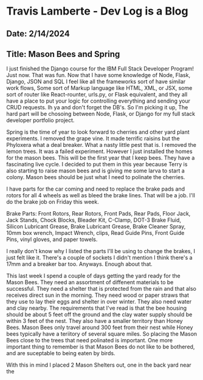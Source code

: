 # Travis Lamberte - Dev Log is a Blog

## Date: 2/14/2024

## Title: Mason Bees and Spring

I just finished the Django course for the IBM Full Stack Developer Program! Just now. That was fun. Now that I have some knowledge of Node, Flask, Django, JSON and SQL I feel like all the frameworks sort of have similar work flows, Some sort of Markup language like HTML, XML, or JSX, some sort of router like React-rounter, urls.py, or Flask equivalent, and they all have a place to put your logic for controlling everything and sending your CRUD requests. Ih ya and don't forget the DB's. So I'm picking it up, The hard part will be chosoing between Node, Flask, or Django for my full stack developer portfolio project.

Spring is the time of year to look forward to cherries and other yard plant experiments. I removed the grape vine. It made terrific raisins but the Phyloxera what a deal breaker. What a nasty little pest that is. I removed the lemon trees. It was a failed experiment. However I just installed the homes for the mason bees. This will be the first year that I keep bees. They have a fascinating live cycle. I decided to put them in this year because Terry is also starting to raise mason bees and is giving me some larva to start a colony. Mason bees should be just what I need to polinate the cherries.

I have parts for the car coming and need to replace the brake pads and rotors for all 4 wheels as well as bleed the brake lines. That will be a job. I'll do the brake job on Friday this week.

Brake Parts: Front Rotors, Rear Rotors, Front Pads, Rear Pads, Floor Jack, Jack Stands, Chock Blocks, Bleader Kit, C-Clamp, DOT-3 Brake Fluid, Silicon Lubricant Grease, Brake Lubricant Grease, Brake Cleaner Spray, 10mm box wrench, Impact Wrench, clips, Read Guide Pins, Front Guide Pins, vinyl gloves, and paper towels.

I really don't know why I listed the parts I'll be using to change the brakes, I just felt like it. There's a couple of sockets I didn't mention I think there's a 17mm and a breaker bar too. Anyways. Enough about that.

This last week I spend a couple of days getting the yard ready for the Mason Bees. They need an assortment of diffenent materials to be successful. They need a shelter that is protected from the rain and that also receives direct sun in the morning. They need wood or paper straws that they use to lay their eggs and shelter in over winter. They also need water and clay nearby. The requirements that I've read is that the bee housing should be about 5 feet off the ground and the clay water supply should be within 3 feet of the nest. They also have a smaller territory than Honey Bees. Mason Bees only travel around 300 feet from their nest while Honey bees typically have a teriitory of several square miles. So placing the Mason Bees close to the trees that need polinated is important. One more important thing to remember is that Mason Bees do not like to be bothered, and are suceptable to being eaten by birds.

With this in mind I placed 2 Mason Shelters out, one in the back yard near the
